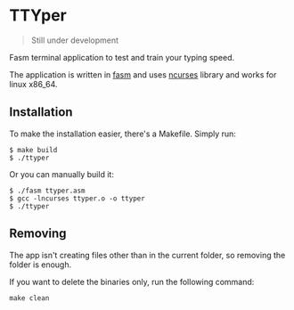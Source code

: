 # TTYper

> Still under development

Fasm terminal application to test and train your typing speed.

The application is written in [fasm](https://flatassembler.net/) and uses [ncurses](https://invisible-island.net/ncurses/) library and works for linux x86_64.

## Installation

To make the installation easier, there's a Makefile. Simply run:
```console
$ make build
$ ./ttyper
```

Or you can manually build it:
```console
$ ./fasm ttyper.asm
$ gcc -lncurses ttyper.o -o ttyper
$ ./ttyper
```

## Removing

The app isn't creating files other than in the current folder, so removing the folder is enough.

If you want to delete the binaries only, run the following command:
```console
make clean
```
